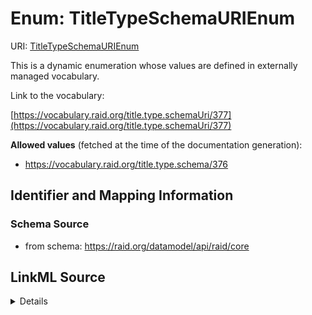 # Enum: TitleTypeSchemaURIEnum 



URI: [TitleTypeSchemaURIEnum](../enums/TitleTypeSchemaURIEnum.md)


This is a dynamic enumeration whose values are defined in externally managed vocabulary. 

Link to the vocabulary:

[https://vocabulary.raid.org/title.type.schemaUri/377](https://vocabulary.raid.org/title.type.schemaUri/377)


**Allowed values** (fetched at the time of the documentation generation):

* https://vocabulary.raid.org/title.type.schema/376











## Identifier and Mapping Information







### Schema Source


* from schema: https://raid.org/datamodel/api/raid/core







## LinkML Source

<details>
```yaml
name: TitleTypeSchemaURIEnum
from_schema: https://raid.org/datamodel/api/raid/core
rank: 1000
reachable_from:
  source_ontology: https://vocabs.ardc.edu.au/repository/api/sparql/raid_research-activity-identifier-raid-controlled-lists_raid-cl-v1-1
  source_nodes:
  - https://vocabulary.raid.org/title.type.schemaUri/377
  relationship_types:
  - skos:hasTopConcept
  is_direct: true
  include_self: false
  traverse_up: false

```
</details>